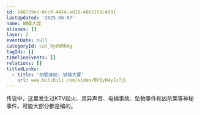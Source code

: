 ```yaml
---
id: 648729ec-0cc9-4414-ad16-48621f1c4931
lastUpdated: '2025-06-07'
name: 蝴蝶大厦
aliases: []
layer: 2
eventDate: null
categoryId: cat_9yUWRRAg
tagIds: []
timelineEvents: []
relations: []
titledLinks:
  - title: '相關連結: 蝴蝶大厦'
    url: www.bilibili.com/video/BV1yH4y1c7jL
---
```

传说中，这里发生过KTV起火、灵异声音、电梯事故、坠物事件和凶杀案等神秘事件。可能大部分都是编的。
